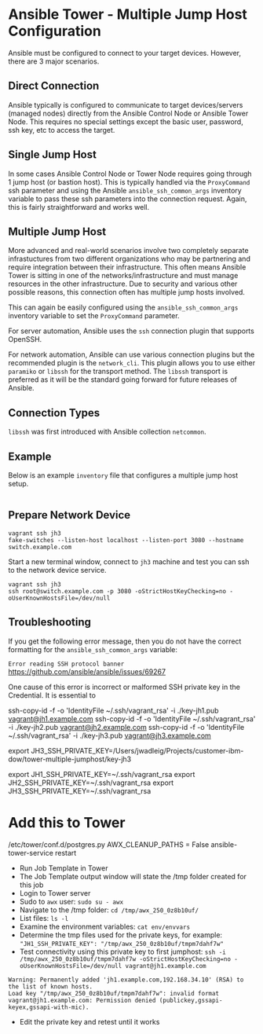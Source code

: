 # Ansible Tower - Multiple Jump Host Configuration

Ansible must be configured to connect to your target devices. However, there are 3 major scenarios.

## Direct Connection

Ansible typically is configured to communicate to target devices/servers (managed nodes) directly from the Ansible Control Node or Ansible Tower Node. This requires no special settings except the basic user, password, ssh key, etc to access the target.

## Single Jump Host

In some cases Ansible Control Node or Tower Node requires going through 1 jump host (or bastion host). This is typically handled via the `ProxyCommand` ssh parameter and using the Ansible `ansible_ssh_common_args` inventory variable to pass these ssh parameters into the connection request. Again, this is fairly straightforward and works well.

## Multiple Jump Host

More advanced and real-world scenarios involve two completely separate infrastuctures from two different organizations who may be partnering and require integration between their infrastructure. This often means Ansible Tower is sitting in one of the networks/infrastructure and must manage resources in the other infrastructure. Due to security and various other possible reasons, this connection often has multiple jump hosts involved.

This can again be easily configured using the `ansible_ssh_common_args` inventory variable to set the `ProxyCommand` parameter.

For server automation, Ansible uses the `ssh` connection plugin that supports OpenSSH.

For network automation, Ansible can use various connection plugins but the recommended plugin is the `network_cli`. This plugin allows you to use either `paramiko` or `libssh` for the transport method. The `libssh` transport is preferred as it will be the standard going forward for future releases of Ansible.

## Connection Types

`libssh` was first introduced with Ansible collection `netcommon`.

## Example

Below is an example `inventory` file that configures a multiple jump host setup.

```ini

```

## Prepare Network Device

```
vagrant ssh jh3
fake-switches --listen-host localhost --listen-port 3080 --hostname switch.example.com
```

Start a new terminal window, connect to `jh3` machine and test you can ssh to the network device service.
```
vagrant ssh jh3
ssh root@switch.example.com -p 3080 -oStrictHostKeyChecking=no -oUserKnownHostsFile=/dev/null
```

## Troubleshooting

If you get the following error message, then you do not have the correct formatting for the `ansible_ssh_common_args` variable:

`Error reading SSH protocol banner`
https://github.com/ansible/ansible/issues/69267

One cause of this error is incorrect or malformed SSH private key in the Credential. It is essential to 

ssh-copy-id -f -o 'IdentityFile ~/.ssh/vagrant_rsa' -i ./key-jh1.pub vagrant@jh1.example.com
ssh-copy-id -f -o 'IdentityFile ~/.ssh/vagrant_rsa' -i ./key-jh2.pub vagrant@jh2.example.com
ssh-copy-id -f -o 'IdentityFile ~/.ssh/vagrant_rsa' -i ./key-jh3.pub vagrant@jh3.example.com

export JH3_SSH_PRIVATE_KEY=/Users/jwadleig/Projects/customer-ibm-dow/tower-multiple-jumphost/key-jh3

export JH1_SSH_PRIVATE_KEY=~/.ssh/vagrant_rsa
export JH2_SSH_PRIVATE_KEY=~/.ssh/vagrant_rsa
export JH3_SSH_PRIVATE_KEY=~/.ssh/vagrant_rsa


# Add this to Tower
/etc/tower/conf.d/postgres.py
AWX_CLEANUP_PATHS = False
ansible-tower-service restart
- Run Job Template in Tower
- The Job Template output window will state the /tmp folder created for this job
- Login to Tower server
- Sudo to `awx` user: `sudo su - awx`
- Navigate to the /tmp folder: `cd /tmp/awx_250_0z8b10uf/`
- List files: `ls -l`
- Examine the environment variables: `cat env/envvars`
- Determine the tmp files used for the private keys, for example: `"JH1_SSH_PRIVATE_KEY": "/tmp/awx_250_0z8b10uf/tmpm7dahf7w"`
- Test connectivity using this private key to first jumphost: `ssh -i /tmp/awx_250_0z8b10uf/tmpm7dahf7w -oStrictHostKeyChecking=no -oUserKnownHostsFile=/dev/null vagrant@jh1.example.com`

```
Warning: Permanently added 'jh1.example.com,192.168.34.10' (RSA) to the list of known hosts.
Load key "/tmp/awx_250_0z8b10uf/tmpm7dahf7w": invalid format
vagrant@jh1.example.com: Permission denied (publickey,gssapi-keyex,gssapi-with-mic).
```
- Edit the private key and retest until it works
